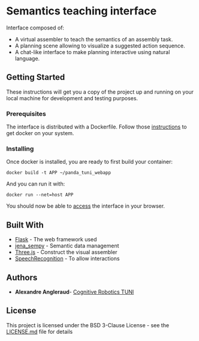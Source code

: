 # Semantics teaching interface

Interface composed of:
* A virtual assembler to teach the semantics of an assembly task.
* A planning scene allowing to visualize a suggested action sequence.
* A chat-like interface to make planning interactive using natural language.


## Getting Started

These instructions will get you a copy of the project up and running on your local machine for development and testing purposes.

### Prerequisites

The interface is distributed with a Dockerfile.
Follow those [instructions](https://runnable.com/docker/getting-started/) to get docker on your system.

### Installing

Once docker is installed, you are ready to first build your container:

```
docker build -t APP ~/panda_tuni_webapp
```

And you can run it with:

```
docker run --net=host APP
```

You should now be able to [access](127.0.0.1:5000) the interface in your browser.


## Built With

* [Flask](https://flask.palletsprojects.com/en/1.1.x/) - The web framework used
* [jena_sempy](https://pypi.org/project/jena-sempy/) - Semantic data management
* [Three.js](https://threejs.org/) - Construct the visual assembler
* [SpeechRecognition](https://pypi.org/project/SpeechRecognition/) - To allow interactions


## Authors

* **Alexandre Angleraud**- [Cognitive Robotics TUNI](https://research.tuni.fi/cogrob/)


## License

This project is licensed under the BSD 3-Clause License - see the [LICENSE.md](LICENSE.md) file for details
